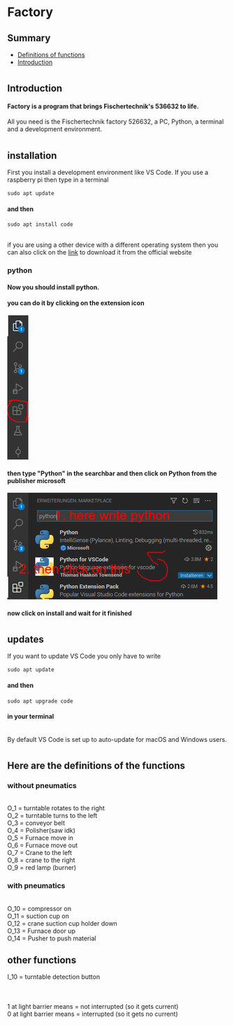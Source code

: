 # Factory

## Summary
* [Definitions of functions](#Here-are-the-definitions-of-functions)
* [Introduction](#Introduction)

#
## Introduction

#### Factory is a program that brings Fischertechnik's 536632 to life.

All you need is the Fischertechnik factory 526632, a PC, Python, a terminal and a development environment.

#
## installation

First you install a development environment like VS Code.
If you use a raspberry pi then type in a terminal

```
sudo apt update
```
#### and then
```
sudo apt install code
```

\
if you are using a other device with a different operating system then you can also click on the [link](https://code.visualstudio.com/download) to download it from the official website

### python


#### Now you should install python.

#### you can do it by clicking on the extension icon

<img src="images/erweiterungssymbol.png"
     style="float: ; margin-top: 0px;" />



#### then type "Python" in the searchbar and then click on Python from the publisher microsoft



<img src="images/pythonsearchbar.png"
     style="float: ; margin-top: 0px;" />

#### now click on install and wait for it finished

#
## updates

If you want to update VS Code you only have to write

```
sudo apt update
```
#### and then
```
sudo apt upgrade code
```

#### in your terminal

\
By default VS Code is set up to auto-update for macOS and Windows users.


#
## Here are the definitions of the functions


### without pneumatics
\
O_1 = turntable rotates to the right\
O_2 = turntable turns to the left\
O_3 = conveyor belt\
O_4 = Polisher(saw idk)\
O_5 = Furnace move in\
O_6 = Furnace move out\
O_7 = Crane to the left\
O_8 = crane to the right\
O_9 = red lamp (burner)

### with pneumatics
\
O_10 = compressor on\
O_11 = suction cup on\
O_12 = crane suction cup holder down\
O_13 = Furnace door up\
O_14 = Pusher to push material
## other functions
I_10 = turntable detection button\
\
\
\
1 at light barrier means = not interrupted (so it gets current)\
0 at light barrier means = interrupted (so it gets no current)